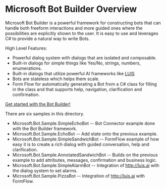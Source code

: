 # Microsoft Bot Builder Overview

Microsoft Bot Builder is a powerful framework for constructing bots that can handle both freeform interactions and more guided ones where the possibilities are explicitly shown to the user. It is easy to use and leverages C# to provide a natural way to write Bots.

High Level Features:
* Powerful dialog system with dialogs that are isolated and composable.  
* Built-in dialogs for simple things like Yes/No, strings, numbers, enumerations.  
* Built-in dialogs that utilize powerful AI frameworks like [LUIS](http://luis.ai)
* Bots are stateless which helps them scale.  
* Form Flow for automatically generating a Bot from a C# class for filling in the class and that supports help, navigation, clarification and confirmation.

[Get started with the Bot Builder!](http://docs.botframework.com/sdkreference/csharp/)

There are six samples in this directory.
* Microsoft.Bot.Sample.SimpleEchoBot -- Bot Connector example done with the Bot Builder framework.
* Microsoft.Bot.Sample.EchoBot -- Add state onto the previous example.
* Microsoft.Bot.Sample.SimpleSandwichBot -- FormFlow example of how easy it is to create a rich dialog with guided conversation, help and clarification. 
* Microsoft.Bot.Sample.AnnotatedSandwichBot -- Builds on the previous example to add attributes, messages, confirmation and business logic.
* Microsoft.Bot.Sample.SimpleAlarmBot -- Integration of http://luis.ai with the dialog system to set alarms.
* Microsoft.Bot.Sample.PizzaBot -- Integration of http://luis.ai with FormFlow.
